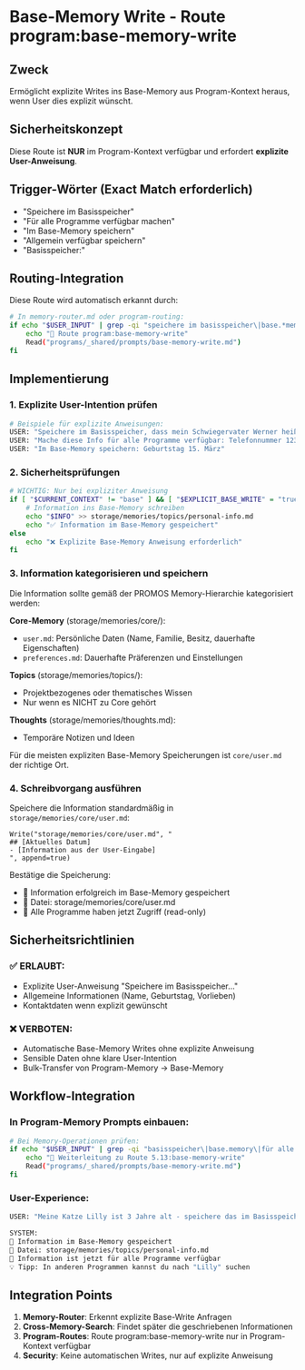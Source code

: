 # Base-Memory Write - Route program:base-memory-write

## Zweck
Ermöglicht explizite Writes ins Base-Memory aus Program-Kontext heraus, wenn User dies explizit wünscht.

## Sicherheitskonzept
Diese Route ist **NUR** im Program-Kontext verfügbar und erfordert **explizite User-Anweisung**.

## Trigger-Wörter (Exact Match erforderlich)
- "Speichere im Basisspeicher"
- "Für alle Programme verfügbar machen"
- "Im Base-Memory speichern"  
- "Allgemein verfügbar speichern"
- "Basisspeicher:"

## Routing-Integration
Diese Route wird automatisch erkannt durch:
```bash
# In memory-router.md oder program-routing:
if echo "$USER_INPUT" | grep -qi "speichere im basisspeicher\|base.*memory.*speicher"; then
    echo "🔄 Route program:base-memory-write"
    Read("programs/_shared/prompts/base-memory-write.md")
fi
```

## Implementierung

### 1. Explizite User-Intention prüfen
```bash
# Beispiele für explizite Anweisungen:
USER: "Speichere im Basisspeicher, dass mein Schwiegervater Werner heißt"
USER: "Mache diese Info für alle Programme verfügbar: Telefonnummer 12345"
USER: "Im Base-Memory speichern: Geburtstag 15. März"
```

### 2. Sicherheitsprüfungen
```bash
# WICHTIG: Nur bei expliziter Anweisung
if [ "$CURRENT_CONTEXT" != "base" ] && [ "$EXPLICIT_BASE_WRITE" = "true" ]; then
    # Information ins Base-Memory schreiben
    echo "$INFO" >> storage/memories/topics/personal-info.md
    echo "✅ Information im Base-Memory gespeichert"
else
    echo "❌ Explizite Base-Memory Anweisung erforderlich"
fi
```

### 3. Information kategorisieren und speichern

Die Information sollte gemäß der PROMOS Memory-Hierarchie kategorisiert werden:

**Core-Memory** (storage/memories/core/):
- `user.md`: Persönliche Daten (Name, Familie, Besitz, dauerhafte Eigenschaften)
- `preferences.md`: Dauerhafte Präferenzen und Einstellungen

**Topics** (storage/memories/topics/):
- Projektbezogenes oder thematisches Wissen
- Nur wenn es NICHT zu Core gehört

**Thoughts** (storage/memories/thoughts.md):
- Temporäre Notizen und Ideen

Für die meisten expliziten Base-Memory Speicherungen ist `core/user.md` der richtige Ort.

### 4. Schreibvorgang ausführen

Speichere die Information standardmäßig in `storage/memories/core/user.md`:

```
Write("storage/memories/core/user.md", "
## [Aktuelles Datum]
- [Information aus der User-Eingabe]
", append=true)
```

Bestätige die Speicherung:
- 📝 Information erfolgreich im Base-Memory gespeichert
- 📂 Datei: storage/memories/core/user.md
- 🔄 Alle Programme haben jetzt Zugriff (read-only)

## Sicherheitsrichtlinien

### ✅ ERLAUBT:
- Explizite User-Anweisung "Speichere im Basisspeicher..."
- Allgemeine Informationen (Name, Geburtstag, Vorlieben)
- Kontaktdaten wenn explizit gewünscht

### ❌ VERBOTEN:
- Automatische Base-Memory Writes ohne explizite Anweisung
- Sensible Daten ohne klare User-Intention
- Bulk-Transfer von Program-Memory → Base-Memory

## Workflow-Integration

### In Program-Memory Prompts einbauen:
```bash
# Bei Memory-Operationen prüfen:
if echo "$USER_INPUT" | grep -qi "basisspeicher\|base.memory\|für alle programme"; then
    echo "🔄 Weiterleitung zu Route 5.13:base-memory-write"
    Read("programs/_shared/prompts/base-memory-write.md")
fi
```

### User-Experience:
```bash
USER: "Meine Katze Lilly ist 3 Jahre alt - speichere das im Basisspeicher"

SYSTEM: 
📝 Information im Base-Memory gespeichert
📂 Datei: storage/memories/topics/personal-info.md  
🔄 Information ist jetzt für alle Programme verfügbar
💡 Tipp: In anderen Programmen kannst du nach "Lilly" suchen
```

## Integration Points

1. **Memory-Router**: Erkennt explizite Base-Write Anfragen
2. **Cross-Memory-Search**: Findet später die geschriebenen Informationen  
3. **Program-Routes**: Route program:base-memory-write nur in Program-Kontext verfügbar
4. **Security**: Keine automatischen Writes, nur auf explizite Anweisung